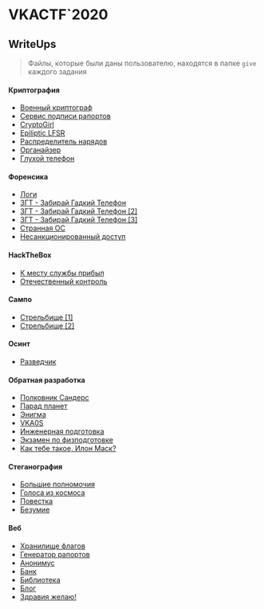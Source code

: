 # VKACTF`2020

## WriteUps

> Файлы, которые были даны пользователю, находятся в папке `give` каждого задания

#### Криптография

- [Военный криптограф](categories/crypto/Cry-0b-fake-md5/solve/README.md)
- [Сервис подписи рапортов](categories/crypto/Cry-1e-rsa_report/solve/README.md)
- [CryptoGirl](categories/crypto/Cry-2e-crypto_girl/solve/README.md)
- [Epiliptic LFSR](categories/crypto/Cry-3e-epiliptic_lfsr/solve/README.md)
- [Распределитель нарядов](categories/crypto/Cry-4m-ggh_tg_bot/solve/README.md)
- [Органайзер](categories/crypto/Cry-5m-ecdsa_orders/solve/README.md)
- [Глухой телефон](categories/crypto/Cry-6h-broken_phone/solve/README.md)

#### Форенсика

- [Логи](categories/forensics/for-0b-logs/solve/README.md)
- [ЗГТ - Забирай Гадкий Телефон](categories/forensics/for-e1-vol_consoles/solve/README.md)
- [ЗГТ - Забирай Гадкий Телефон [2]](categories/forensics/for-m3-vol_exe/solve/README.md)
- [ЗГТ - Забирай Гадкий Телефон [3]](categories/forensics/for-h6-vol_truecrypt/solve/README.md)
- [Странная ОС](categories/forensics/for-m4-vbox_astra/solve/README.md)
- [Несанкционированный доступ](categories/forensics/for-m5-blue_cap/solve/README.md)

#### HackTheBox

- [К месту службы прибыл](categories/htb/HTB-1bm-sudo/solve/README.md)
- [Отечественный контроль](categories/htb/HTB-2um-gitlab/solve/README.md)

#### Сампо

- [Стрельбище [1]](categories/joy/joy-1e-quake_map/solve/README.md)
- [Стрельбище [2]](categories/joy/joy-2m-quake_kill/solve/README.md)

#### Осинт

- [Разведчик](categories/osint/osint-b0-scout/solve/README.md)

#### Обратная разработка

- [Полковник Сандерс](categories/reverse/Rev-e1-golang/solve/README.md)
- [Парад планет](categories/reverse/Rev-e2-planets/solve/README.md)
- [Энигма](categories/reverse/Rev-h5-enigma/solve/README.md)
- [VKA0S](categories/reverse/Rev-h6-vkaos/solve/README.md)
- [Инженерная подготовка](categories/reverse/Rev-m3-engineering-training/solve/README.md)
- [Экзамен по физподготовке](categories/reverse/Rev-m4-physical-exam/solve/README.md)
- [Как тебе такое, Илон Маск?](categories/reverse/Rev-u7-rocket/solve/README.md)

#### Стеганография

- [Большие полномочия](categories/stego/stega-0b-ping_pcap/solve/README.md)
- [Голоса из космоса](categories/stego/stega-e1-audio_voice/solve/README.md)
- [Повестка](categories/stego/stega-e2-stegsolve/solve/README.md)
- [Безумие](categories/stego/stega-m4-youtube_qr/solve/README.md)

#### Веб

- [Хранилище флагов](categories/web/Web-b0-xpath/solve/README.md)
- [Генератор рапортов](categories/web/Web-e1-pdf/solve/README.md)
- [Анонимус](categories/web/Web-e2-metrics/solve/README.md)
- [Банк](categories/web/Web-e3-bank/solve/README.md)
- [Библиотека](categories/web/Web-h6-graphql/solve/README.md)
- [Блог](categories/web/Web-m4-solr/solve/README.md)
- [Здравия желаю!](categories/web/Web-u7-ssti/solve/README.md)